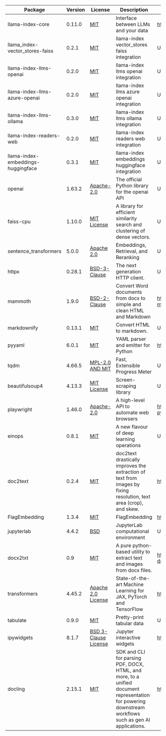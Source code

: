 | Package | Version | License | Description | Source |
|---------|---------|---------|-------------|--------|
| llama-index-core | 0.11.0 | [MIT ](https://pypi.org/project/llama-index-core/ ) | Interface between LLMs and your data  | https://llamaindex.ai  |
| llama_index-vector_stores-faiss | 0.2.1 | [MIT ](https://pypi.org/project/llama_index-vector_stores-faiss/ ) | llama-index vector_stores faiss integration  | Unknown  |
| llama-index-llms-openai | 0.2.0 | [MIT ](https://pypi.org/project/llama-index-llms-openai/ ) | llama-index llms openai integration  | Unknown  |
| llama-index-llms-azure-openai | 0.2.0 | [MIT ](https://pypi.org/project/llama-index-llms-azure-openai/ ) | llama-index llms azure openai integration  | Unknown  |
| llama-index-llms-ollama | 0.3.0 | [MIT ](https://pypi.org/project/llama-index-llms-ollama/ ) | llama-index llms ollama integration  | Unknown  |
| llama-index-readers-web | 0.2.0 | [MIT ](https://pypi.org/project/llama-index-readers-web/ ) | llama-index readers web integration  | Unknown  |
| llama-index-embeddings-huggingface | 0.3.1 | [MIT ](https://pypi.org/project/llama-index-embeddings-huggingface/ ) | llama-index embeddings huggingface integration  | Unknown  |
| openai | 1.63.2 | [Apache-2.0 ](https://pypi.org/project/openai/ ) | The official Python library for the openai API  | Unknown  |
| faiss-cpu | 1.10.0 | [MIT License ](https://pypi.org/project/faiss-cpu/ ) | A library for efficient similarity search and clustering of dense vectors.  | Unknown  |
| sentence_transformers | 5.0.0 | [Apache 2.0 ](https://pypi.org/project/sentence_transformers/ ) | Embeddings, Retrieval, and Reranking  | Unknown  |
| httpx | 0.28.1 | [BSD-3-Clause ](https://pypi.org/project/httpx/ ) | The next generation HTTP client.  | Unknown  |
| mammoth | 1.9.0 | [BSD-2-Clause ](https://pypi.org/project/mammoth/ ) | Convert Word documents from docx to simple and clean HTML and Markdown  | https://github.com/mwilliamson/python-mammoth  |
| markdownify | 0.13.1 | [MIT ](https://pypi.org/project/markdownify/ ) | Convert HTML to markdown.  | Unknown  |
| pyyaml | 6.0.1 | [MIT ](https://pypi.org/project/pyyaml/ ) | YAML parser and emitter for Python  | https://pyyaml.org/  |
| tqdm | 4.66.5 | [MPL-2.0 AND MIT ](https://pypi.org/project/tqdm/ ) | Fast, Extensible Progress Meter  | Unknown  |
| beautifulsoup4 | 4.13.3 | [MIT License ](https://pypi.org/project/beautifulsoup4/ ) | Screen-scraping library  | Unknown  |
| playwright | 1.46.0 | [Apache-2.0 ](https://pypi.org/project/playwright/ ) | A high-level API to automate web browsers  | https://github.com/Microsoft/playwright-python  |
| einops | 0.8.1 | [MIT ](https://pypi.org/project/einops/ ) | A new flavour of deep learning operations  | Unknown  |
| doc2text | 0.2.4 | [MIT ](https://pypi.org/project/doc2text/ ) | doc2text drastically improves the extraction of text from images by fixing resolution, text area (crop), and skew.  | https://github.com/jlsutherland/doc2text  |
| FlagEmbedding | 1.3.4 | [MIT ](https://pypi.org/project/FlagEmbedding/ ) | FlagEmbedding  | https://github.com/FlagOpen/FlagEmbedding  |
| jupyterlab | 4.4.2 | [BSD ](https://pypi.org/project/jupyterlab/ ) | JupyterLab computational environment  | Unknown  |
| docx2txt | 0.9 | [MIT ](https://pypi.org/project/docx2txt/ ) | A pure python-based utility to extract text and images from docx files.  | https://github.com/ankushshah89/python-docx2txt  |
| transformers | 4.45.2 | [Apache 2.0 License ](https://pypi.org/project/transformers/ ) | State-of-the-art Machine Learning for JAX, PyTorch and TensorFlow  | https://github.com/huggingface/transformers  |
| tabulate | 0.9.0 | [MIT ](https://pypi.org/project/tabulate/ ) | Pretty-print tabular data  | Unknown  |
| ipywidgets | 8.1.7 | [BSD 3-Clause License ](https://pypi.org/project/ipywidgets/ ) | Jupyter interactive widgets  | http://jupyter.org  |
| docling | 2.15.1 | [MIT ](https://pypi.org/project/docling/ ) | SDK and CLI for parsing PDF, DOCX, HTML, and more, to a unified document representation for powering downstream workflows such as gen AI applications.  | https://github.com/DS4SD/docling  |
